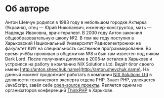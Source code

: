 # Об авторе

Антон Шевчук родился в 1983 году в небольшом городке Ахтырка (Украина), отец — Юрий Николаевич, инженер-конструктор, мать — Надежда Ивановна, врач-терапевт. В 2000 году Антон закончил общеобразовательную школу №2. В том же году поступил в Харьковский Национальный Университет Радиоэлектроники на факультет КИУ на специальность системное программирование. Во время учёбы проживал в общежитии №8 и был там известен под ником Dark Lord. После получения диплома в 2005-м остался в Харькове и устроился на работу в компанию NIX Solutions Ltd. Ведёт блог своего имени [http://anton.shevchuk.name](http://anton.shevchuk.name). На данный момент продолжает работать в компании [NIX Solutions Ltd](http://nixsolutions.com/) в должности технического эксперта отдела PHP. Знает PHP, увлекается JavaScript, завёл себе [open-source проекты](https://github.com/AntonShevchuk/). Является одним из организаторов конференций [ThinkPHP](https://thinkphp.io/) в Харькове.
